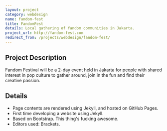 ```yaml
---
layout: project
category: webdesign
name: fandom-fest
title: FandomFest
details: Local gathering of fandom communities in Jakarta.
project_url: http://fandom-fest.com
redirect_from: /projects/webdesign/fandom-fest/
---
```


## Project Description

Fandom Festival will be a 2-day event held in Jakarta for people with shared interest in pop culture to gather around, join in the fun and find their creative passion.

## Details

* Page contents are rendered using Jekyll, and hosted on GitHub Pages.
* First time developing a website using Jekyll.
* Based on Bootstrap. This thing's fucking awesome.
* Editors used: Brackets.
